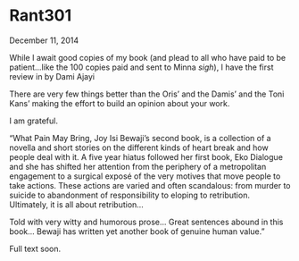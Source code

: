 # Rant301


December 11, 2014

While I await good copies of my book (and plead to all who have paid to be patient...like the 100 copies paid and sent to Minna *sigh*), I have the first review in by Dami Ajayi

There are very few things better than the Oris’ and the Damis’ and the Toni Kans’ making the effort to build an opinion about your work.

I am grateful.

“What Pain May Bring, Joy Isi Bewaji’s second book, is a collection of a novella and short stories on the different kinds of heart break and how people deal with it. A five year hiatus followed her first book, Eko Dialogue and she has shifted her attention from the periphery of a metropolitan engagement to a surgical exposé of the very motives that move people to take actions. These actions are varied and often scandalous: from murder to suicide to abandonment of responsibility to eloping to retribution. Ultimately, it is all about retribution…

Told with very witty and humorous prose... Great sentences abound in this book... Bewaji has written yet another book of genuine human value.”

Full text soon.